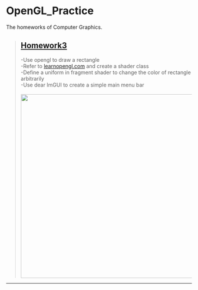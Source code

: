 # OpenGL_Practice
The homeworks of Computer Graphics.
> ## [Homework3](https://github.com/wy54224/OpenGL_Practice/tree/47abb6633b2af1c4d1f2697f5d231b10dd57e2fc)
> -Use opengl to draw a rectangle<br/>
-Refer to [learnopengl.com](https://learnopengl.com/#!Getting-started/Shaders) and create a shader class<br/>
-Define a uniform in fragment shader to change the color of rectangle arbitrarily<br/>
-Use dear ImGUI to create a simple main menu bar<br/>
> <br/>
> <img width="500" src="https://raw.githubusercontent.com/wiki/wy54224/OpenGL_Practice/homework3_1.png"/>

***
